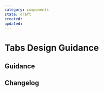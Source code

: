 ```yaml
---
category: components
state: draft
created: 
updated: 
---
```


# Tabs Design Guidance

## Guidance

## Changelog

